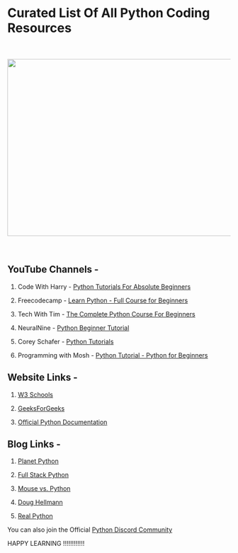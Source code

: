 # Curated List Of All Python Coding Resources

<br>
<br>
<img src="https://upload.wikimedia.org/wikipedia/commons/thumb/f/f8/Python_logo_and_wordmark.svg/1280px-Python_logo_and_wordmark.svg.png" align="middle"  style="width:1000px; 
            height:400px; 
            display: block;" />
<br>
<br>

## YouTube Channels -

1) Code With Harry - [Python Tutorials For Absolute Beginners](https://www.youtube.com/playlist?list=PLu0W_9lII9agICnT8t4iYVSZ3eykIAOME)

2) Freecodecamp - [Learn Python - Full Course for Beginners](https://youtu.be/rfscVS0vtbw)

3) Tech With Tim - [The Complete Python Course For Beginners](https://youtu.be/sxTmJE4k0ho) 

4) NeuralNine - [Python Beginner Tutorial](https://www.youtube.com/playlist?list=PL7yh-TELLS1E6dNCzfQl-NG-KJP3C-4mc)

5) Corey Schafer - [Python Tutorials](https://www.youtube.com/playlist?list=PL-osiE80TeTt2d9bfVyTiXJA-UTHn6WwU)

6) Programming with Mosh - [Python Tutorial - Python for Beginners](https://youtu.be/_uQrJ0TkZlc)

## Website Links -

1) [W3 Schools](https://www.w3schools.com/python/python_getstarted.asp)

2) [GeeksForGeeks](https://www.geeksforgeeks.org/python-programming-language/)

3) [Official Python Documentation](https://docs.python.org/3/)

## Blog Links -

1) [Planet Python](https://planetpython.org/)

2) [Full Stack Python](https://www.fullstackpython.com/blog.html)

3) [Mouse vs. Python](https://www.blog.pythonlibrary.org/)

4) [Doug Hellmann](https://doughellmann.com/posts/)

5) [Real Python](https://realpython.com/)

You can also join the Official [Python Discord Community](https://discord.gg/python)

HAPPY LEARNING !!!!!!!!!!!!
